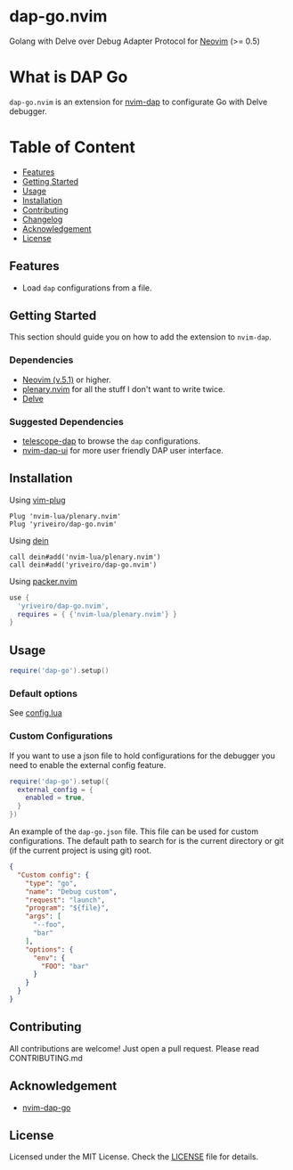 # dap-go.nvim

Golang with Delve over Debug Adapter Protocol for [Neovim](https://neovim.io/)
(>= 0.5)

# What is DAP Go

`dap-go.nvim` is an extension for [nvim-dap](https://github.com/mfussenegger/nvim-dap)
to configurate Go with Delve debugger.

# Table of Content

- [Features](#features)
- [Getting Started](#getting-started)
- [Usage](#usage)
- [Installation](#installation)
- [Contributing](#contributing)
- [Changelog](https://github.com/yriveiro/dap-go.nvim/blob/master/doc/dap_go_changelog.md)
- [Acknowledgement](#acknowledgement)
- [License](#license)

## Features

- Load `dap` configurations from a file.

## Getting Started

This section should guide you on how to add the extension to `nvim-dap`.

### Dependencies

- [Neovim (v.5.1)](https://github.com/neovim/neovim/releases/tag/v0.5.1) or higher.
- [plenary.nvim](https://github.com/nvim-lua/plenary.nvim) for all the stuff I
  don't want to write twice.
- [Delve](https://github.com/go-delve/delve)

### Suggested Dependencies  

- [telescope-dap](https://github.com/nvim-telescope/telescope-dap.nvim) to browse
  the `dap` configurations.
- [nvim-dap-ui](https://github.com/rcarriga/nvim-dap-ui) for more user friendly
  DAP user interface.

## Installation

Using [vim-plug](https://github.com/junegunn/vim-plug)

```viml
Plug 'nvim-lua/plenary.nvim'
Plug 'yriveiro/dap-go.nvim'
```

Using [dein](https://github.com/Shougo/dein.vim)

```viml
call dein#add('nvim-lua/plenary.nvim')
call dein#add('yriveiro/dap-go.nvim')
```

Using [packer.nvim](https://github.com/wbthomason/packer.nvim)

```lua
use {
  'yriveiro/dap-go.nvim',
  requires = { {'nvim-lua/plenary.nvim'} }
}
```

## Usage

```lua
require('dap-go').setup()
```

### Default options

See [config.lua](./lua/dap-go/config.lua?plain=1#L22-L52)

### Custom Configurations

If you want to use a json file to hold configurations for the debugger you need
to enable the external config feature.

```lua
require('dap-go').setup({
  external_config = {
    enabled = true,
  }
})
```

An example of the `dap-go.json` file. This file can be used for custom configurations.
The default path to search for is the current directory or git (if the current project
is using git) root.

```json
{
  "Custom config": {
    "type": "go",
    "name": "Debug custom",
    "request": "launch",
    "program": "${file}",
    "args": [
      "--foo",
      "bar"
    ],
    "options": {
      "env": {
        "FOO": "bar"
      }
    }
  }
}
```

## Contributing

All contributions are welcome! Just open a pull request. Please read CONTRIBUTING.md

## Acknowledgement

- [nvim-dap-go](https://github.com/leoluz/nvim-dap-go)

## License

Licensed under the MIT License. Check the [LICENSE](https://github.com/yriveiro/dap-go.nvim/blob/main/LICENSE)
file for details.
